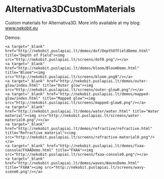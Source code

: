 Alternativa3DCustomMaterials
============================

Custom materials for Alternativa3D. More info available at my blog: www.nekobit.eu

Demos:

<div>
		
	<a target="_blank" href="http://nekobit.puslapiai.lt/demos/dof/DepthOfFieldDemo.html" title="Depth of Field"><img src="http://nekobit.puslapiai.lt/screens/dof0.png"/></a>
	<a target="_blank" href="http://nekobit.puslapiai.lt/demos/bloom/BloomDemo.html" title="Bloom"><img src="http://nekobit.puslapiai.lt/screens/bloom.png0"/></a>
	<a target="_blank" href="http://nekobit.puslapiai.lt/demos/outer-glow/index.html" title="Outer glow"><img src="http://nekobit.puslapiai.lt/screens/outer-glow0.png"/></a>
	<a target="_blank" href="http://nekobit.puslapiai.lt/demos/mapped-glow/index.html" title="Mapped glow"><img src="http://nekobit.puslapiai.lt/screens/mapped-glow0.png"/></a>
	<a target="_blank" href="http://nekobit.puslapiai.lt/demos/water/water.html" title="Water material"><img src="http://nekobit.puslapiai.lt/screens/water-material0.png"/></a>
	<a target="_blank" href="http://nekobit.puslapiai.lt/demos/refractive/refractive.html" title="Refractive material"><img src="http://nekobit.puslapiai.lt/screens/refractive-material0.png"/></a>
	<a target="_blank" href="http://nekobit.puslapiai.lt/demos/fxaa-console/FXAADemo.html" title="FXAA"><img src="http://nekobit.puslapiai.lt/screens/fxaa-console0.png"/></a>
	<a target="_blank" href="http://nekobit.puslapiai.lt/demos/waves/WavesDemo.html" title="FXAA"><img src="http://nekobit.puslapiai.lt/screens/wavy-scene0.png"/></a>

</div>